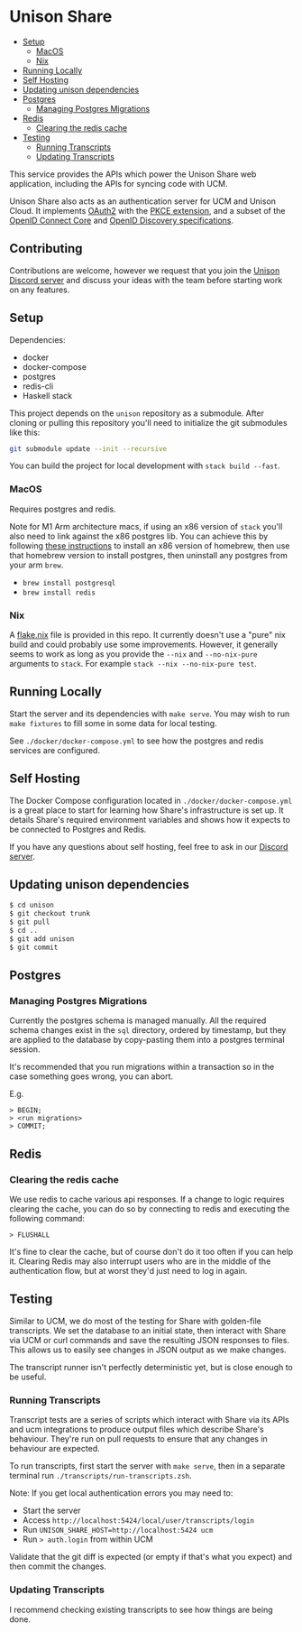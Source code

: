 # Unison Share

* [Setup](#setup)
    * [MacOS](#macos)
    * [Nix](#nix)
* [Running Locally](#running-locally)
* [Self Hosting](#self-hosting)
* [Updating unison dependencies](#updating-unison-dependencies)
* [Postgres](#postgres)
    * [Managing Postgres Migrations](#managing-postgres-migrations)
* [Redis](#redis)
    * [Clearing the redis cache](#clearing-the-redis-cache)
* [Testing](#testing)
    * [Running Transcripts](#running-transcripts)
    * [Updating Transcripts](#updating-transcripts)

This service provides the APIs which power the Unison Share web application,
including the APIs for syncing code with UCM.

Unison Share also acts as an authentication server for UCM and Unison Cloud. It implements [OAuth2](https://datatracker.ietf.org/doc/html/rfc6749) with 
the [PKCE extension](https://www.oauth.com/oauth2-servers/pkce/), and a subset of the [OpenID Connect Core](https://openid.net/specs/openid-connect-core-1_0.html) and [OpenID Discovery specifications](https://openid.net/specs/openid-connect-discovery-1_0.html).

## Contributing

Contributions are welcome, however we request that you join the [Unison Discord
server](https://unison-lang.org/discord) and discuss your ideas with the team before starting work on any features.

## Setup

Dependencies:

- docker
- docker-compose
- postgres
- redis-cli
- Haskell stack

This project depends on the `unison` repository as a submodule.
After cloning or pulling this repository you'll need to initialize the git submodules like this:

```sh
git submodule update --init --recursive
```

You can build the project for local development with `stack build --fast`.

### MacOS

Requires postgres and redis.

Note for M1 Arm architecture macs, if using an x86 version of `stack` you'll also need to link against
the x86 postgres lib. You can achieve this by following [these instructions](https://gist.github.com/progrium/b286cd8c82ce0825b2eb3b0b3a0720a0)
to install an x86 version of homebrew, then use that homebrew version to install postgres, then uninstall any postgres from your arm `brew`.

* `brew install postgresql`
* `brew install redis`

### Nix

A [flake.nix](flake.nix) file is provided in this repo. It currently doesn't use a "pure" nix build and could probably use some improvements. However, it generally seems to work as long as you provide the `--nix` and `--no-nix-pure` arguments to `stack`. For example `stack --nix --no-nix-pure test`.

## Running Locally

Start the server and its dependencies with `make serve`.
You may wish to run `make fixtures` to fill some in some data for local testing.

See `./docker/docker-compose.yml` to see how the postgres and redis services are configured.


## Self Hosting

The Docker Compose configuration located in `./docker/docker-compose.yml` is a great place to start for learning how Share's infrastructure is set up.
It details Share's required environment variables and shows how it expects to be connected to Postgres and Redis.

If you have any questions about self hosting, feel free to ask in our [Discord server](https://unison-lang.org/discord).

## Updating unison dependencies

```sh
$ cd unison
$ git checkout trunk
$ git pull
$ cd ..
$ git add unison
$ git commit
```

## Postgres

### Managing Postgres Migrations

Currently the postgres schema is managed manually.
All the required schema changes exist in the `sql` directory, ordered by timestamp, but they are applied to the database by copy-pasting
them into a postgres terminal session.

It's recommended that you run migrations within a transaction so in the case something goes wrong, you can abort.

E.g.

```
> BEGIN;
> <run migrations>
> COMMIT;
```

## Redis

### Clearing the redis cache

We use redis to cache various api responses. If a change to logic requires clearing the cache, you can do so by
connecting to redis and executing the following command:

```
> FLUSHALL
```

It's fine to clear the cache, but of course don't do it too often if you can help it.
Clearing Redis may also interrupt users who are in the middle of the authentication flow,
but at worst they'd just need to log in again.

## Testing

Similar to UCM, we do most of the testing for Share with golden-file transcripts.
We set the database to an initial state, then interact with Share via UCM or curl commands and save the resulting JSON responses to files.
This allows us to easily see changes in JSON output as we make changes.

The transcript runner isn't perfectly deterministic yet, but is close enough to be useful.

### Running Transcripts

Transcript tests are a series of scripts which interact with Share via its APIs and ucm integrations to produce output files which
describe Share's behaviour. They're run on pull requests to ensure that any changes in behaviour are expected.

To run transcripts, first start the server with `make serve`, then in a separate terminal run `./transcripts/run-transcripts.zsh`.

Note: If you get local authentication errors you may need to: 

* Start the server
* Access `http://localhost:5424/local/user/transcripts/login`
* Run `UNISON_SHARE_HOST=http://localhost:5424 ucm`
* Run `> auth.login` from within UCM

Validate that the git diff is expected (or empty if that's what you expect) and then commit the changes.

### Updating Transcripts

I recommend checking existing transcripts to see how things are being done.
